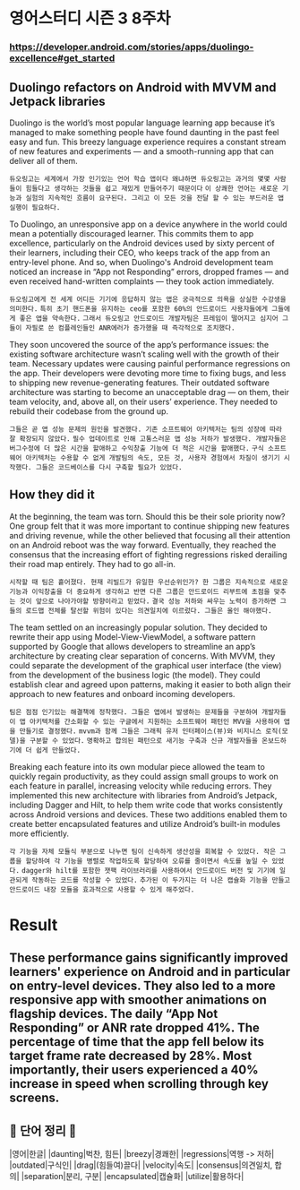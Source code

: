 # 영어스터디 시즌 3 8주차
### https://developer.android.com/stories/apps/duolingo-excellence#get_started

## Duolingo refactors on Android with MVVM and Jetpack libraries

Duolingo is the world’s most popular language learning app because it’s managed to make something people have found daunting in the past feel easy and fun.
This breezy language experience requires a constant stream of new features and experiments — and a smooth-running app that can deliver all of them.

`듀오링고는 세계에서 가장 인기있는 언어 학습 앱이다 왜냐하면 듀오링고는 과거의 몇몇 사람들이 힘들다고 생각하는 것들을 쉽고 재밌게 만들어주기 때문이다`
`이 상쾌한 언어는 새로운 기능과 실험의 지속적인 흐름이 요구된다. 그리고 이 모든 것을 전달 할 수 있는 부드러운 앱 실행이 필요하다.`

To Duolingo, an unresponsive app on a device anywhere in the world could mean a potentially discouraged learner.
This commits them to app excellence, particularly on the Android devices used by sixty percent of their learners, including their CEO, who keeps track of the app from an entry-level phone.
And so, when Duolingo's Android development team noticed an increase in “App not Responding” errors, dropped frames — and even received hand-written complaints — they took action immediately.

`듀오링고에게 전 세계 어디든 기기에 응답하지 않는 앱은 궁극적으로 의욕을 상실한 수강생을 의미한다.`
`특히 초기 핸드폰을 유지하는 ceo를 포함한 60%의 안드로이드 사용자들에게 그들에게 좋은 앱을 약속한다.`
`그래서 듀오링고 안드로이드 개발자팀은 프레임이 떨어지고 심지어 그들이 자필로 쓴 컴플레인들인 ANR에러가 증가했을 때 즉각적으로 조치했다.`

They soon uncovered the source of the app’s performance issues: the existing software architecture wasn’t scaling well with the growth of their team.
Necessary updates were causing painful performance regressions on the app. Their developers were devoting more time to fixing bugs, and less to shipping new revenue-generating features.
Their outdated software architecture was starting to become an unacceptable drag — on them, their team velocity, and, above all, on their users’ experience. They needed to rebuild their codebase from the ground up.

`그들은 곧 앱 성능 문제의 원인을 발견했다. 기존 소프트웨어 아키텍저는 팀의 성장에 따라 잘 확장되지 않았다.`
`필수 업데이트로 인해 고통스러운 앱 성능 저하가 발생했다. 개발자들은 버그수정에 더 많은 시간을 할애하고 수익창출 기능에 더 적은 시간을 할애했다.`
`구식 소프트웨어 아키텍처는 수용할 수 없게 개발팀의 속도, 모든 것, 사용자 경험에서 차질이 생기기 시작했다. 그들은 코드베이스를 다시 구축할 필요가 있었다.`

## How they did it

At the beginning, the team was torn. Should this be their sole priority now? One group felt that it was more important to continue shipping new features and driving revenue,
while the other believed that focusing all their attention on an Android reboot was the way forward.
Eventually, they reached the consensus that the increasing effort of fighting regressions risked derailing their road map entirely. They had to go all-in.

`시작할 때 팀은 흩어졌다. 현재 리빌드가 유일한 우선순위인가? 한 그룹은 지속적으로 새로운 기능과 이익창출을 더 중요하게 생각하고 반면 다른 그룹은 안드로이드 리부트에 초점을 맞추는 것이 앞으로 나아가야할 방향이라고 믿었다.`
`결국 성능 저하와 싸우는 노력이 증가하면 그들의 로드맵 전체를 탈선할 위험이 있다는 의견일치에 이르렀다. 그들은 올인 해야했다.`

The team settled on an increasingly popular solution. They decided to rewrite their app using Model-View-ViewModel,
a software pattern supported by Google that allows developers to streamline an app’s architecture by creating clear separation of concerns.
With MVVM, they could separate the development of the graphical user interface (the view) from the development of the business logic (the model).
They could establish clear and agreed upon patterns, making it easier to both align their approach to new features and onboard incoming developers.

`팀은 점점 인기있는 해결책에 정착했다. 그들은 앱에서 발생하는 문제들을 구분하여 개발자들이 앱 아키텍처를 간소화할 수 있는 구글에서 지원하는 소프트웨어 패턴인 MVV을 사용하여 앱을 만들기로 결정했다.`
`mvvm과 함께 그들은 그래픽 유저 인터페이스(뷰)와 비지니스 로직(모델)을 구분할 수 있었다.`
`명확하고 합의된 패턴으로 새기능 구축과 신규 개발자들을 온보드하기에 더 쉽게 만들었다.`

Breaking each feature into its own modular piece allowed the team to quickly regain productivity, as they could assign small groups to work on each feature in parallel, increasing velocity while reducing errors.
They implemented this new architecture with libraries from Android’s Jetpack, including Dagger and Hilt, to help them write code that works consistently across Android versions and devices.
These two additions enabled them to create better encapsulated features and utilize Android’s built-in modules more efficiently.

`각 기능을 자체 모듈식 부분으로 나누면 팀이 신속하게 생산성을 회복할 수 있었다. 작은 그룹을 할당하여 각 기능을 병렬로 작업하도록 할당하여 오류를 줄이면서 속도를 높일 수 있었다.`
`dagger와 hilt를 포함한 잿팩 라이브러리를 사용하여서 안드로이드 버전 및 기기에 일관되게 작동하는 코드를 작성할 수 있었다.`
`추가된 이 두가지는 더 나은 캡슐화 기능을 만들고 안드로이드 내장 모듈을 효과적으로 사용할 수 있게 해주었다.`

# Result
These performance gains significantly improved learners' experience on Android and in particular on entry-level devices.
They also led to a more responsive app with smoother animations on flagship devices. The daily “App Not Responding” or ANR rate dropped 41%.
The percentage of time that the app fell below its target frame rate decreased by 28%. Most importantly, their users experienced a 40% increase in speed when scrolling through key screens.
---------------------------------------------------------------------------
## 📗 단어 정리 📘

|영어|한글|
|daunting|벅찬, 힘든|
|breezy|경쾌한|
|regressions|역행 -> 저하|
|outdated|구식인|
|drag|(힘들여)끌다|
|velocity|속도|
|consensus|의견일치, 합의|
|separation|분리, 구분|
|encapsulated|캡슐화|
|utilize|활용하다|
